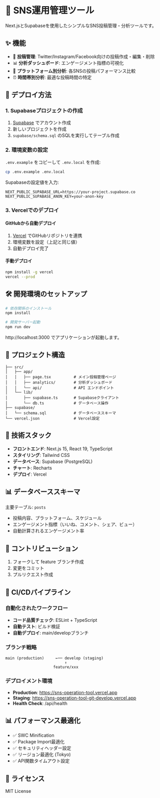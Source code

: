 # 📝 SNS運用管理ツール

Next.jsとSupabaseを使用したシンプルなSNS投稿管理・分析ツールです。

## ✨ 機能

- 📝 **投稿管理**: Twitter/Instagram/Facebook向けの投稿作成・編集・削除
- 📊 **分析ダッシュボード**: エンゲージメント指標の可視化
- 🎯 **プラットフォーム別分析**: 各SNSの投稿パフォーマンス比較
- ⏰ **時間帯別分析**: 最適な投稿時間の特定

## 🚀 デプロイ方法

### 1. Supabaseプロジェクトの作成

1. [Supabase](https://app.supabase.com) でアカウント作成
2. 新しいプロジェクトを作成
3. `supabase/schema.sql` のSQLを実行してテーブル作成

### 2. 環境変数の設定

`.env.example` をコピーして `.env.local` を作成:

```bash
cp .env.example .env.local
```

Supabaseの設定値を入力:
```env
NEXT_PUBLIC_SUPABASE_URL=https://your-project.supabase.co
NEXT_PUBLIC_SUPABASE_ANON_KEY=your-anon-key
```

### 3. Vercelでのデプロイ

#### GitHubから自動デプロイ
1. [Vercel](https://vercel.com) でGitHubリポジトリを連携
2. 環境変数を設定（上記と同じ値）
3. 自動デプロイ完了

#### 手動デプロイ
```bash
npm install -g vercel
vercel --prod
```

## 🛠️ 開発環境のセットアップ

```bash
# 依存関係のインストール
npm install

# 開発サーバー起動
npm run dev
```

http://localhost:3000 でアプリケーションが起動します。

## 📁 プロジェクト構造

```
├── src/
│   ├── app/
│   │   ├── page.tsx          # メイン投稿管理ページ
│   │   ├── analytics/        # 分析ダッシュボード
│   │   └── api/              # API エンドポイント
│   └── lib/
│       ├── supabase.ts       # Supabaseクライアント
│       └── db.ts             # データベース操作
├── supabase/
│   └── schema.sql            # データベーススキーマ
└── vercel.json               # Vercel設定
```

## 🔧 技術スタック

- **フロントエンド**: Next.js 15, React 19, TypeScript
- **スタイリング**: Tailwind CSS
- **データベース**: Supabase (PostgreSQL)
- **チャート**: Recharts
- **デプロイ**: Vercel

## 📊 データベーススキーマ

主要テーブル: `posts`
- 投稿内容、プラットフォーム、スケジュール
- エンゲージメント指標（いいね、コメント、シェア、ビュー）
- 自動計算されるエンゲージメント率

## 🤝 コントリビューション

1. フォークして feature ブランチ作成
2. 変更をコミット
3. プルリクエスト作成

## 🔄 CI/CDパイプライン

### 自動化されたワークフロー
- **コード品質チェック**: ESLint + TypeScript
- **自動テスト**: ビルド検証
- **自動デプロイ**: main/developブランチ

### ブランチ戦略
```
main (production)     ←── develop (staging)
                          ↑
                     feature/xxx
```

### デプロイメント環境
- **Production**: https://sns-operation-tool.vercel.app
- **Staging**: https://sns-operation-tool-git-develop.vercel.app
- **Health Check**: /api/health

## 📊 パフォーマンス最適化

- ✅ SWC Minification
- ✅ Package Import最適化
- ✅ セキュリティヘッダー設定
- ✅ リージョン最適化 (Tokyo)
- ✅ API関数タイムアウト設定

## 📄 ライセンス

MIT License
